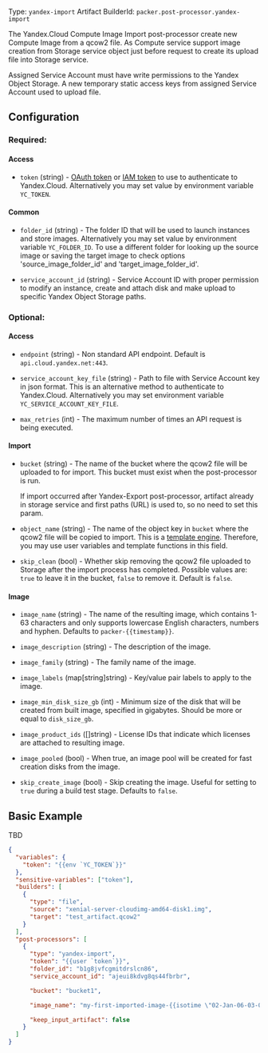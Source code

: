 Type: `yandex-import`
Artifact BuilderId: `packer.post-processor.yandex-import`

The Yandex.Cloud Compute Image Import post-processor create new Compute Image
from a qcow2 file. As Compute service support image creation from Storage service object
just before request to create its upload file into Storage service.

Assigned Service Account must have write permissions to the Yandex Object Storage.
A new temporary static access keys from assigned Service Account used to upload
file.

## Configuration

### Required:

#### Access

<!-- Code generated from the comments of the AccessConfig struct in builder/yandex/access_config.go; DO NOT EDIT MANUALLY -->

- `token` (string) - [OAuth token](https://cloud.yandex.com/docs/iam/concepts/authorization/oauth-token)
  or [IAM token](https://cloud.yandex.com/docs/iam/concepts/authorization/iam-token)
  to use to authenticate to Yandex.Cloud. Alternatively you may set
  value by environment variable `YC_TOKEN`.

<!-- End of code generated from the comments of the AccessConfig struct in builder/yandex/access_config.go; -->


#### Common

<!-- Code generated from the comments of the CloudConfig struct in builder/yandex/common_config.go; DO NOT EDIT MANUALLY -->

- `folder_id` (string) - The folder ID that will be used to launch instances and store images.
  Alternatively you may set value by environment variable `YC_FOLDER_ID`.
  To use a different folder for looking up the source image or saving the target image to
  check options 'source_image_folder_id' and 'target_image_folder_id'.

<!-- End of code generated from the comments of the CloudConfig struct in builder/yandex/common_config.go; -->


<!-- Code generated from the comments of the ExchangeConfig struct in post-processor/yandex-export/config.go; DO NOT EDIT MANUALLY -->

- `service_account_id` (string) - Service Account ID with proper permission to modify an instance, create and attach disk and
  make upload to specific Yandex Object Storage paths.

<!-- End of code generated from the comments of the ExchangeConfig struct in post-processor/yandex-export/config.go; -->


### Optional:

#### Access

<!-- Code generated from the comments of the AccessConfig struct in builder/yandex/access_config.go; DO NOT EDIT MANUALLY -->

- `endpoint` (string) - Non standard API endpoint. Default is `api.cloud.yandex.net:443`.

- `service_account_key_file` (string) - Path to file with Service Account key in json format. This
  is an alternative method to authenticate to Yandex.Cloud. Alternatively you may set environment variable
  `YC_SERVICE_ACCOUNT_KEY_FILE`.

- `max_retries` (int) - The maximum number of times an API request is being executed.

<!-- End of code generated from the comments of the AccessConfig struct in builder/yandex/access_config.go; -->


#### Import

<!-- Code generated from the comments of the Config struct in post-processor/yandex-import/post-processor.go; DO NOT EDIT MANUALLY -->

- `bucket` (string) - The name of the bucket where the qcow2 file will be uploaded to for import.
  This bucket must exist when the post-processor is run.
  
  If import occurred after Yandex-Export post-processor, artifact already
  in storage service and first paths (URL) is used to, so no need to set this param.

- `object_name` (string) - The name of the object key in `bucket` where the qcow2 file will be copied to import.
  This is a [template engine](/packer/docs/templates/legacy_json_templates/engine).
  Therefore, you may use user variables and template functions in this field.

- `skip_clean` (bool) - Whether skip removing the qcow2 file uploaded to Storage
  after the import process has completed. Possible values are: `true` to
  leave it in the bucket, `false` to remove it. Default is `false`.

<!-- End of code generated from the comments of the Config struct in post-processor/yandex-import/post-processor.go; -->


#### Image

<!-- Code generated from the comments of the ImageConfig struct in builder/yandex/common_config.go; DO NOT EDIT MANUALLY -->

- `image_name` (string) - The name of the resulting image, which contains 1-63 characters and only
  supports lowercase English characters, numbers and hyphen. Defaults to
  `packer-{{timestamp}}`.

- `image_description` (string) - The description of the image.

- `image_family` (string) - The family name of the image.

- `image_labels` (map[string]string) - Key/value pair labels to apply to the image.

- `image_min_disk_size_gb` (int) - Minimum size of the disk that will be created from built image, specified in gigabytes.
  Should be more or equal to `disk_size_gb`.

- `image_product_ids` ([]string) - License IDs that indicate which licenses are attached to resulting image.

- `image_pooled` (bool) - When true, an image pool will be created for fast creation disks from the image.

- `skip_create_image` (bool) - Skip creating the image. Useful for setting to `true` during a build test stage. Defaults to `false`.

<!-- End of code generated from the comments of the ImageConfig struct in builder/yandex/common_config.go; -->


## Basic Example

TBD

```json
{
  "variables": {
    "token": "{{env `YC_TOKEN`}}"
  },
  "sensitive-variables": ["token"],
  "builders": [
    {
      "type": "file",
      "source": "xenial-server-cloudimg-amd64-disk1.img",
      "target": "test_artifact.qcow2"
    }
  ],
  "post-processors": [
    {
      "type": "yandex-import",
      "token": "{{user `token`}}",
      "folder_id": "b1g8jvfcgmitdrslcn86",
      "service_account_id": "ajeui8kdvg8qs44fbrbr",

      "bucket": "bucket1",

      "image_name": "my-first-imported-image-{{isotime \"02-Jan-06-03-04-05\" | lower }}",

      "keep_input_artifact": false
    }
  ]
}
```
